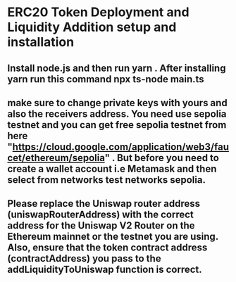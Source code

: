# ERC20 Token Deployment and Liquidity Addition setup and installation
## Install node.js and then run yarn . After installing yarn run this command npx ts-node main.ts

## make sure to change private keys with yours and also the receivers address. You need use sepolia testnet and you can get free sepolia testnet from here "https://cloud.google.com/application/web3/faucet/ethereum/sepolia" . But before you need to create a wallet account i.e Metamask and then select from networks test networks sepolia.

## Please replace the Uniswap router address (uniswapRouterAddress) with the correct address for the Uniswap V2 Router on the Ethereum mainnet or the testnet you are using. Also, ensure that the token contract address (contractAddress) you pass to the addLiquidityToUniswap function is correct.
